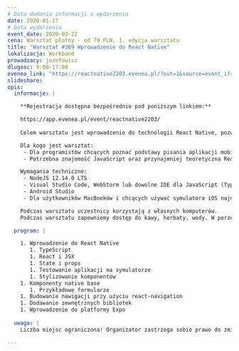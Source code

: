 ```yaml
---
# Data dodania informacji o wydarzeniu
date: 2020-01-17
# Data wydarzenia
event_date: 2020-03-22
cena: Warsztat płatny - od 79 PLN, 1. edycja warsztatu
title: "Warsztat #369 Wprowadzenie do React Native"
lokalizacja: Workband
prowadzacy: jozefowicz
dlugosc: 9:00-17:00
evenea_link: "https://reactnative2203.evenea.pl/?out=1&source=event_iframe"
slideshare:
opis:
  informacje: |

    **Rejestracja dostępna bezpośrednio pod poniższym linkiem:** 

    https://app.evenea.pl/event/reactnative2203/
    
    Celem warsztatu jest wprowadzenie do technologii React Native, pozwalającej pisać natywne aplikacje dla Androida oraz iOS używając React-a. Podczas warsztatu skupimy się na tym, jak rozpocząć pracę z aplikacjami mobilnymi, używając rozwiązania cross-platform. Zbudujemy proste aplikacje używające komponentów native-base, napiszemy nawigację używając react-navigation oraz będziemy linkować dodatkowe biblioteki. Na koniec zapoznamy się z platformą Expo, która znacznie przyspiesza development aplikacji.

    Dla kogo jest warsztat:
     - Dla programistów chcących poznać podstawy pisania aplikacji mobilnych przy użyciu React Native. 
     - Potrzebna znajomość JavaScript oraz przynajmniej teoretyczna React-a.

    Wymagania techniczne:
     - NodeJS 12.14.0 LTS
     - Visual Studio Code, WebStorm lub dowolne IDE dla JavaScript (TypeScript)
     - Android Studio 
     - Dla użytkowników MacBooków i chcących używać symulatora iOS najnowsza wersja XCode

    Podczas warsztatu uczestnicy korzystają z własnych komputerów.
    Podczas warsztatu zapewniemy dostęp do kawy, herbaty, wody. W porze obiadowej zapewniamy pizzę w wersji mięsnej lub wegatariańskiej.

  program: |

    1. Wprowadzenie do React Native
       1. TypeScript
       1. React i JSX
       1. State i props
       1. Testowanie aplikacji na symulatorze
       1. Stylizowanie komponentów
    1. Komponenty native base
       1. Przykładowe formularze
    1. Budowanie nawigacji przy użyciu react-navigation
    1. Dodawanie zewnętrznych bibliotek
    1. Wprowadzenie do platformy Expo
    
  uwaga: |
    Liczba miejsc ograniczona! Organizator zastrzega sobie prawo do zmiany lokalizacji wydarzenia oraz jego odwołania w przypadku niezgłoszenia się minimalnej liczby uczestników.

---
```

